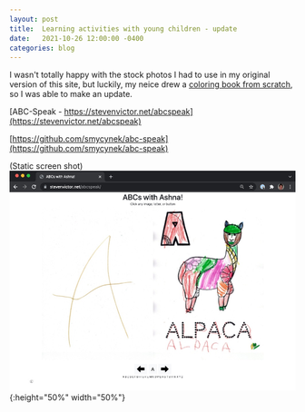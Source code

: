 ```yaml
---
layout: post
title:  Learning activities with young children - update
date:   2021-10-26 12:00:00 -0400
categories: blog
---
```

I wasn't totally happy with the stock photos I had to use in my original version of this site, but luckily,
my neice drew a [coloring book from scratch](https://www.etsy.com/shop/AICreativeDesigns), so I was able to make an update.


[ABC-Speak - https://stevenvictor.net/abcspeak](https://stevenvictor.net/abcspeak)

[https://github.com/smycynek/abc-speak](https://github.com/smycynek/abc-speak)

(Static screen shot)
![Static screen shot](/assets/images/abcs_update.jpeg){:height="50%" width="50%"}

